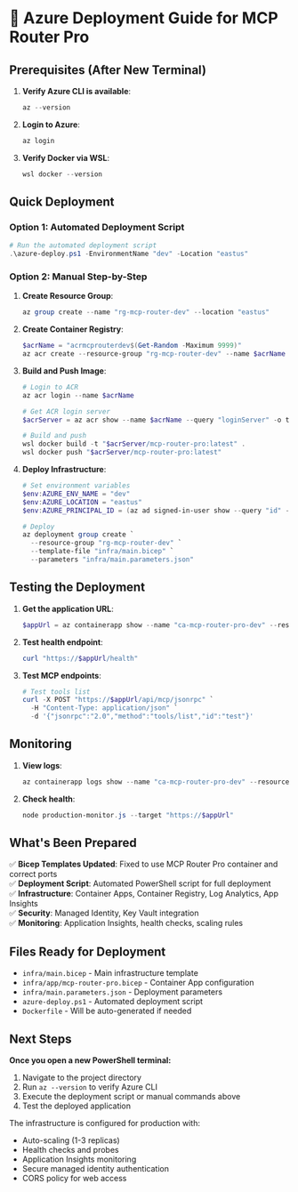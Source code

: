 # 🚀 Azure Deployment Guide for MCP Router Pro

## Prerequisites (After New Terminal)

1. **Verify Azure CLI is available**:
   ```powershell
   az --version
   ```

2. **Login to Azure**:
   ```powershell
   az login
   ```

3. **Verify Docker via WSL**:
   ```powershell
   wsl docker --version
   ```

## Quick Deployment

### Option 1: Automated Deployment Script
```powershell
# Run the automated deployment script
.\azure-deploy.ps1 -EnvironmentName "dev" -Location "eastus"
```

### Option 2: Manual Step-by-Step

1. **Create Resource Group**:
   ```powershell
   az group create --name "rg-mcp-router-dev" --location "eastus"
   ```

2. **Create Container Registry**:
   ```powershell
   $acrName = "acrmcprouterdev$(Get-Random -Maximum 9999)"
   az acr create --resource-group "rg-mcp-router-dev" --name $acrName --sku Basic
   ```

3. **Build and Push Image**:
   ```powershell
   # Login to ACR
   az acr login --name $acrName
   
   # Get ACR login server
   $acrServer = az acr show --name $acrName --query "loginServer" -o tsv
   
   # Build and push
   wsl docker build -t "$acrServer/mcp-router-pro:latest" .
   wsl docker push "$acrServer/mcp-router-pro:latest"
   ```

4. **Deploy Infrastructure**:
   ```powershell
   # Set environment variables
   $env:AZURE_ENV_NAME = "dev"
   $env:AZURE_LOCATION = "eastus"
   $env:AZURE_PRINCIPAL_ID = (az ad signed-in-user show --query "id" -o tsv)
   
   # Deploy
   az deployment group create `
     --resource-group "rg-mcp-router-dev" `
     --template-file "infra/main.bicep" `
     --parameters "infra/main.parameters.json"
   ```

## Testing the Deployment

1. **Get the application URL**:
   ```powershell
   $appUrl = az containerapp show --name "ca-mcp-router-pro-dev" --resource-group "rg-mcp-router-dev" --query "properties.configuration.ingress.fqdn" -o tsv
   ```

2. **Test health endpoint**:
   ```powershell
   curl "https://$appUrl/health"
   ```

3. **Test MCP endpoints**:
   ```powershell
   # Test tools list
   curl -X POST "https://$appUrl/api/mcp/jsonrpc" `
     -H "Content-Type: application/json" `
     -d '{"jsonrpc":"2.0","method":"tools/list","id":"test"}'
   ```

## Monitoring

1. **View logs**:
   ```powershell
   az containerapp logs show --name "ca-mcp-router-pro-dev" --resource-group "rg-mcp-router-dev"
   ```

2. **Check health**:
   ```powershell
   node production-monitor.js --target "https://$appUrl"
   ```

## What's Been Prepared

✅ **Bicep Templates Updated**: Fixed to use MCP Router Pro container and correct ports  
✅ **Deployment Script**: Automated PowerShell script for full deployment  
✅ **Infrastructure**: Container Apps, Container Registry, Log Analytics, App Insights  
✅ **Security**: Managed Identity, Key Vault integration  
✅ **Monitoring**: Application Insights, health checks, scaling rules  

## Files Ready for Deployment

- `infra/main.bicep` - Main infrastructure template
- `infra/app/mcp-router-pro.bicep` - Container App configuration
- `infra/main.parameters.json` - Deployment parameters
- `azure-deploy.ps1` - Automated deployment script
- `Dockerfile` - Will be auto-generated if needed

## Next Steps

**Once you open a new PowerShell terminal:**

1. Navigate to the project directory
2. Run `az --version` to verify Azure CLI
3. Execute the deployment script or manual commands above
4. Test the deployed application

The infrastructure is configured for production with:
- Auto-scaling (1-3 replicas)
- Health checks and probes
- Application Insights monitoring
- Secure managed identity authentication
- CORS policy for web access
